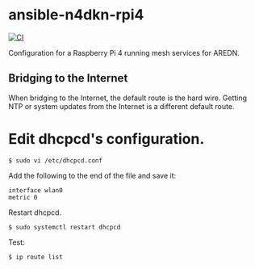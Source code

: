 # ansible-n4dkn-rpi4

[![CI](https://github.com/deekayen/ansible-n4dkn-rpi4/actions/workflows/ci.yml/badge.svg)](https://github.com/deekayen/ansible-n4dkn-rpi4/actions/workflows/ci.yml)

Configuration for a Raspberry Pi 4 running mesh services for AREDN.

## Bridging to the Internet

When bridging to the Internet, the default route is the hard wire. Getting NTP or system updates from the Internet is a different default route.

# Edit dhcpcd's configuration.

```
$ sudo vi /etc/dhcpcd.conf
```

Add the following to the end of the file and save it:

```
interface wlan0
metric 0
```

Restart dhcpcd.

```
$ sudo systemctl restart dhcpcd
```

Test:

```
$ ip route list
```
